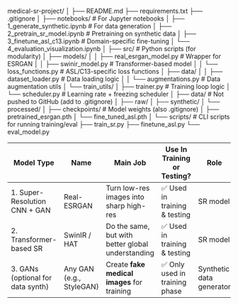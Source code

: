 medical-sr-project/
│
├── README.md
├── requirements.txt
├── .gitignore
│
├── notebooks/                      # For Jupyter notebooks
│   ├── 1_generate_synthetic.ipynb     # For data generation
│   ├── 2_pretrain_sr_model.ipynb      # Pretraining on synthetic data
│   ├── 3_finetune_asl_c13.ipynb       # Domain-specific fine-tuning
│   └── 4_evaluation_visualization.ipynb
│
├── src/                           # Python scripts (for modularity)
│   ├── models/
│   │   ├── real_esrgan_model.py       # Wrapper for ESRGAN
│   │   ├── swinir_model.py            # Transformer-based model
│   │   └── loss_functions.py          # ASL/C13-specific loss functions
│   ├── data/
│   │   ├── dataset_loader.py          # Data loading logic
│   │   └── augmentations.py           # Data augmentation utils
│   └── train_utils/
│       ├── trainer.py                # Training loop logic
│       └── scheduler.py             # Learning rate + freezing scheduler
│
├── data/                         # Not pushed to GitHub (add to .gitignore)
│   ├── raw/
│   ├── synthetic/
│   └── processed/
│
├── checkpoints/                 # Model weights (also .gitignore)
│   ├── pretrained_esrgan.pth
│   └── fine_tuned_asl.pth
│
└── scripts/                     # CLI scripts for running training/eval
    ├── train_sr.py
    ├── finetune_asl.py
    └── eval_model.py


| Model Type                        | Name                     | Main Job                                          | Use In Training or Testing?   | Role                     |
| --------------------------------- | ------------------------ | ------------------------------------------------- | ----------------------------- | ------------------------ |
| 1. Super-Resolution CNN + GAN     | Real-ESRGAN              | Turn low-res images into sharp high-res           | ✅ Used in training & testing  | SR model                 |
| 2. Transformer-based SR           | SwinIR / HAT             | Do the same, but with better global understanding | ✅ Used in training & testing  | SR model                 |
| 3. GANs (optional for data synth) | Any GAN (e.g., StyleGAN) | Create **fake medical images** for training       | ✅ Only used in training phase | Synthetic data generator |

